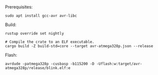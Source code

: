 Prerequisites:

```
sudo apt install gcc-avr avr-libc
```

Build:

```
rustup override set nightly

# Compile the crate to an ELF executable.
cargo build -Z build-std=core --target avr-atmega328p.json --release
```

Flash:
```
avrdude -patmega328p -cusbasp -b115200 -D -Uflash:w:target/avr-atmega328p/release/blink.elf:e
```

